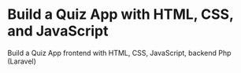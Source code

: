 # Build a Quiz App with HTML, CSS, and JavaScript
Build a Quiz App  frontend with HTML, CSS, JavaScript, backend Php (Laravel)
